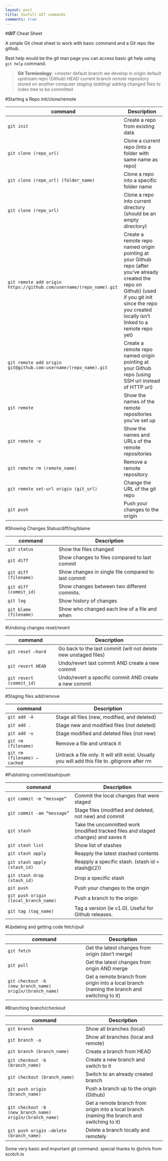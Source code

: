 ```yaml
---
layout: post
title: Usefull GIT commands
comments: true
---
```


#***GIT*** Cheat Sheet

A simple Git cheat sheet to work with basic command and a Git repo like github.

Best help would be the git man page you can access basic git help using `git help` command.

>**Git Terminology**:
	>*master*      	default branch we develop in
*origin*					default upstream repo (Github)
*HEAD*					current branch
*remote*				repository stored on another computer
*staging (adding)*	adding changed files to index tree to be committed


#Starting a Repo
init/clone/remote

command                        | Description
-------------------------------|-----------------------------------------------
`git init`|	 Create a repo from existing data			
`git clone (repo_url)`|	Clone a current repo (into a folder with same name as repo)
`git clone (repo_url) (folder_name)`|	Clone a repo into a specific folder name
`git clone (repo_url)` |	Clone a repo into current directory (should be an empty directory)
`git remote add origin https://github.com/username/(repo_name).git`|	Create a remote repo named origin pointing at your Github repo (after you’ve already created the repo on Github) (used if you git init since the repo you created locally isn’t linked to a remote repo yet)
`git remote add origin git@github.com:username/(repo_name).git`|	Create a remote repo named origin pointing at your Github repo (using SSH url instead of HTTP url)
`git remote`|	Show the names of the remote repositories you’ve set up
`git remote -v`|	Show the names and URLs of the remote repositories
`git remote rm (remote_name)`|	Remove a remote repository
`git remote set-url origin (git_url)`|	Change the URL of the git repo
`git push`|	Push your changes to the origin

#Showing Changes
Status/diff/log/blame

command                        | Description
-------------------------------|-----------------------------------------------
`git status`|	Show the files changed
`git diff`|	Show changes to files compared to last commit
`git diff (filename)`|	Show changes in single file compared to last commit
`git diff (commit_id)`|	Show changes between two different commits.
`git log`|	Show history of changes
`git blame (filename)`|	Show who changed each line of a file and when

#Undoing changes 
reset/revert

command                        | Description
-------------------------------|-----------------------------------------------
`git reset –hard`	|Go back to the last commit (will not delete new unstaged files)
`git revert HEAD`|	Undo/revert last commit AND create a new commit
`git revert (commit_id)`|	Undo/revert a specific commit AND create a new commit

#Staging files
add/remove

command                        | Description
-------------------------------|-----------------------------------------------
`git add -A`|	Stage all files (new, modified, and deleted)
`git add .`|	Stage new and modified files (not deleted)
`git add -u`|	Stage modified and deleted files (not new)
`git rm (filename)`|	Remove a file and untrack it
`git rm (filename) –cached`|	Untrack a file only. It will still exist. Usually you will add this file to .gitignore after rm

#Publishing
commit/stash/push

command                        | Description
-------------------------------|-----------------------------------------------
`git commit -m “message”`|	Commit the local changes that were staged
`git commit -am “message”`|	Stage files (modified and deleted, not new) and commit
`git stash`|	Take the uncommitted work (modified tracked files and staged changes) and saves it
`git stash list`|	Show list of stashes
`git stash apply`|	Reapply the latest stashed contents
`git stash apply (stash_id)`|	Reapply a specific stash. (stash id = stash@{2})
`git stash drop (stash_id)`|	Drop a specific stash
`git push`|	Push your changes to the origin
`git push origin (local_branch_name)`|	Push a branch to the origin
`git tag (tag_name)`|	Tag a version (ie v1.0). Useful for Github releases.

#Updating and getting code
fetch/pull

command                        | Description
-------------------------------|-----------------------------------------------
`git fetch`|	Get the latest changes from origin (don’t merge)
`git pull`|	Get the latest changes from origin AND merge
`git checkout -b (new_branch_name) origin/(branch_name)`|	Get a remote branch from origin into a local branch (naming the branch and switching to it)

#Branching
branch/checkout

command                        | Description
-------------------------------|-----------------------------------------------
`git branch`|	Show all branches (local)
`git branch -a`|	Show all branches (local and remote)
`git branch (branch_name)`|	Create a branch from HEAD
`git checkout -b (branch_name)`|	Create a new branch and switch to it
`git checkout (branch_name)`|	Switch to an already created branch
`git push origin (branch_name)`|	Push a branch up to the origin (Github)
`git checkout -b (new_branch_name) origin/(branch_name)`|	Get a remote branch from origin into a local branch (naming the branch and switching to it)
`git push origin –delete (branch_name)`|	Delete a branch locally and remotely

Some very basic and important git command. special thanks to @chris from scotch.io
